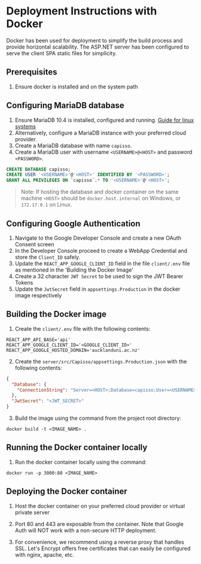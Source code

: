 # Deployment Instructions with Docker

Docker has been used for deployment to simplify the build process and provide horizontal scalability. The ASP.NET server has been configured to serve the client SPA static files for simplicity.

## Prerequisites

1. Ensure docker is installed and on the system path

## Configuring MariaDB database

1. Ensure MariaDB 10.4 is installed, configured and running. [Guide for linux systems](https://wiki.archlinux.org/index.php/MariaDB#Installation)
1. Alternatively, configure a MariaDB instance with your preferred cloud provider.
1. Create a MariaDB database with name `capisso`.
1. Create a MariaDB user with username `<USERNAME>@<HOST>` and password `<PASSWORD>`.

```sql
CREATE DATABASE capisso;
CREATE USER '<USERNAME>'@'<HOST>' IDENTIFIED BY '<PASSWORD>';
GRANT ALL PRIVILEGES ON `capisso`.* TO '<USERNAME>'@'<HOST>';
```

> Note: If hosting the database and docker container on the same machine `<HOST>` should be `docker.host.internal` on Windows, or `172.17.0.1` on Linux.

## Configuring Google Authentication

1. Navigate to the Google Developer Console and create a new OAuth Consent screen
2. In the Developer Console proceed to create a WebApp Credential and store the `Client_ID` safely.
3. Update the `REACT_APP_GOOGLE_CLIENT_ID` field in the file `client/.env` file as mentioned in the 'Building the Docker Image'
4. Create a 32 character `JWT Secret` to be used to sign the JWT Bearer Tokens
5. Update the `JwtSecret` field in `appsettings.Production` in the docker image respectively

## Building the Docker image

1. Create the `client/.env` file with the following contents:

```
REACT_APP_API_BASE='api'
REACT_APP_GOOGLE_CLIENT_ID='<GOOGLE_CLIENT_ID>'
REACT_APP_GOOGLE_HOSTED_DOMAIN='aucklanduni.ac.nz'
```

2. Create the `server/src/Capisso/appsettings.Production.json` with the following contents:

```json
{
  "Database": {
    "ConnectionString": "Server=<HOST>;Database=capisso;User=<USERNAME>;Password=<PASSWORD>"
  },
  "JwtSecret": "<JWT_SECRET>"
}
```

3. Build the image using the command from the project root directory:

```
docker build -t <IMAGE_NAME> .
```

## Running the Docker container locally

1. Run the docker container locally using the command:

```
docker run -p 3000:80 <IMAGE_NAME>
```

## Deploying the Docker container

1. Host the docker container on your preferred cloud provider or virtual private server

2. Port 80 and 443 are exposable from the container. Note that Google Auth will NOT work with a non-secure HTTP deployment.

3. For convenience, we recommend using a reverse proxy that handles SSL. Let's Encrypt offers free certificates that can easily be configured with nginx, apache, etc.
